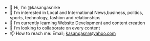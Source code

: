 - 👋 Hi, I’m @kasangasnrke
- 👀 I’m interested in Local and International News,business, politics, sports, technology, fashion and relationships
- 🌱 I’m currently learning Website Development and content creation
- 💞️ I’m looking to collaborate on every content
- 📫 How to reach me: Email; kasangasnr@yahoo.com

<!---
kasangasnrke/kasangasnrke is a ✨ special ✨ repository because its `README.md` (this file) appears on your GitHub profile.
You can click the Preview link to take a look at your changes.
--->
